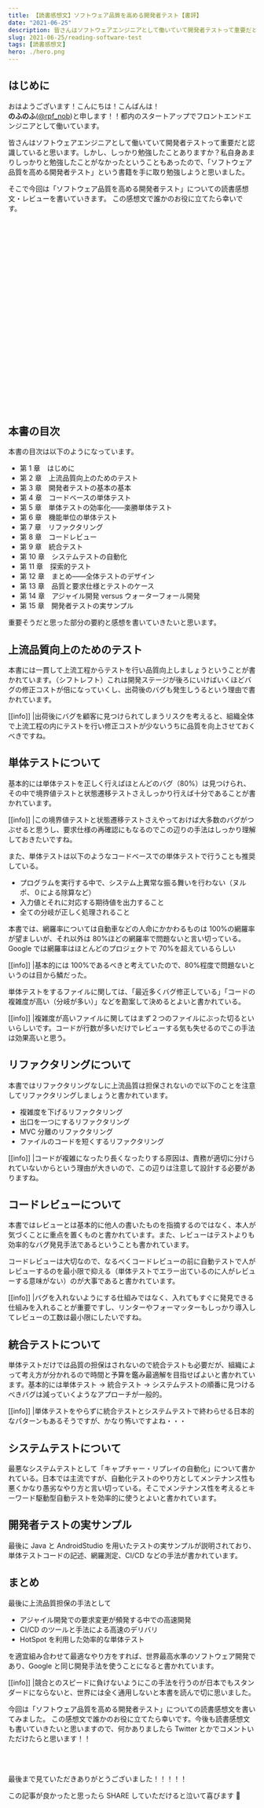 ```yaml
---
title: 【読書感想文】ソフトウェア品質を高める開発者テスト【書評】
date: "2021-06-25"
description: 皆さんはソフトウェアエンジニアとして働いていて開発者テストって重要だと認識していると思います。しかし、しっかり勉強したことありますか？
slug: 2021-06-25/reading-software-test
tags: [読書感想文]
hero: ./hero.png
---
```


## はじめに

おはようございます！こんにちは！こんばんは！<br>
**のふのふ**([@rpf_nob](https://twitter.com/rpf_nob))と申します！！都内のスタートアップでフロントエンドエンジニアとして働いています。

皆さんはソフトウェアエンジニアとして働いていて開発者テストって重要だと認識していると思います。しかし、しっかり勉強したことありますか？私自身あまりしっかりと勉強したことがなかったということもあったので、「ソフトウェア品質を高める開発者テスト」という書籍を手に取り勉強しようと思いました。

そこで今回は「ソフトウェア品質を高める開発者テスト」についての読書感想文・レビューを書いていきます。
この感想文で誰かのお役に立てたら幸いです。

<div class="iframely-embed"><div class="iframely-responsive" style="padding-bottom: 52.5%; padding-top: 120px;"><a href="https://www.shoeisha.co.jp/book/detail/9784798165035" data-iframely-url="//cdn.iframe.ly/iQNbJPl"></a></div></div>

## 本書の目次

本書の目次は以下のようになっています。

- 第 1 章　はじめに
- 第 2 章　上流品質向上のためのテスト
- 第 3 章　開発者テストの基本の基本
- 第 4 章　コードベースの単体テスト
- 第 5 章　単体テストの効率化――楽勝単体テスト
- 第 6 章　機能単位の単体テスト
- 第 7 章　リファクタリング
- 第 8 章　コードレビュー
- 第 9 章　統合テスト
- 第 10 章　システムテストの自動化
- 第 11 章　探索的テスト
- 第 12 章　まとめ――全体テストのデザイン
- 第 13 章　品質と要求仕様とテストのケース
- 第 14 章　アジャイル開発 versus ウォーターフォール開発
- 第 15 章　開発者テストの実サンプル

重要そうだと思った部分の要約と感想を書いていきたいと思います。

## 上流品質向上のためのテスト

本書には一貫して上流工程からテストを行い品質向上しましょうということが書かれています。（シフトレフト）これは開発ステージが後ろにいけばいくほどバグの修正コストが倍になっていくし、出荷後のバグも発生しうるという理由で書かれています。

[[info]]
|出荷後にバグを顧客に見つけられてしまうリスクを考えると、組織全体で上流工程の内にテストを行い修正コストが少ないうちに品質を向上させておくべきですね。

## 単体テストについて

基本的には単体テストを正しく行えばほとんどのバグ（80%）は見つけられ、その中で境界値テストと状態遷移テストさえしっかり行えば十分であることが書かれています。

[[info]]
|この境界値テストと状態遷移テストさえやっておけば大多数のバグがつぶせると思うし、要求仕様の再確認にもなるのでこの辺りの手法はしっかり理解しておきたいですね。

また、単体テストは以下のようなコードベースでの単体テストで行うことも推奨している。

- プログラムを実行する中で、システム上異常な振る舞いを行わない（ヌルポ、０による除算など）
- 入力値とそれに対応する期待値を出力すること
- 全ての分岐が正しく処理されること

本書では、網羅率については自動車などの人命にかかわるものは 100%の網羅率が望ましいが、それ以外は 80%ほどの網羅率で問題ないと言い切っている。Google では網羅率はほとんどのプロジェクトで 70%を超えているらしい

[[info]]
|基本的には 100%であるべきと考えていたので、80%程度で問題ないというのは目から鱗だった。

単体テストをするファイルに関しては、「最近多くバグ修正している」「コードの複雑度が高い（分岐が多い）」などを勘案して決めるとよいと書かれている。

[[info]]
|複雑度が高いファイルに関してはまず２つのファイルにぶった切るといいらしいです。コードが行数が多いだけでレビューする気も失せるのでこの手法は効果高いと思う。

## リファクタリングについて

本書ではリファクタリングなしに上流品質は担保されないので以下のことを注意してリファクタリングしましょうと書かれています。

- 複雑度を下げるリファクタリング
- 出口を一つにするリファクタリング
- MVC 分離のリファクタリング
- ファイルのコードを短くするリファクタリング

[[info]]
|コードが複雑になったり長くなったりする原因は、責務が適切に分けられていないからという理由が大きいので、この辺りは注意して設計する必要がありますね。

## コードレビューについて

本書ではレビューとは基本的に他人の書いたものを指摘するのではなく、本人が気づくことに重点を置くものと書かれています。また、レビューはテストよりも効率的なバグ発見手法であるということも書かれています。

コードレビューは大切なので、なるべくコードレビューの前に自動テストで人がレビューするのを最小限で抑える（単体テストでエラー出ているのに人がレビューする意味がない）のが大事であると書かれています。

[[info]]
|バグを入れないようにする仕組みではなく、入れてもすぐに発見できる仕組みを入れることが重要ですし、リンターやフォーマッターもしっかり導入してレビューの工数は最小限にしたいですね。

## 統合テストについて

単体テストだけでは品質の担保はされないので統合テストも必要だが、組織によって考え方が分かれるので時間と予算を鑑み最適解を目指せばよいと書かれています。基本的には単体テスト → 統合テスト → システムテストの順番に見つけるべきバグは減っていくようなアプローチが一般的。

[[info]]
|単体テストをやらずに統合テストとシステムテストで終わらせる日本的なパターンもあるそうですが、かなり怖いですよね・・・

## システムテストについて

最悪なシステムテストとして「キャプチャー・リプレイの自動化」について書かれている。日本では主流ですが、自動化テストのやり方としてメンテナンス性も悪くかなり愚劣なやり方と言い切っている。そこでメンテナンス性を考えるとキーワード駆動型自動テストを効率的に使うとよいと書かれています。

## 開発者テストの実サンプル

最後に Java と AndroidStudio を用いたテストの実サンプルが説明されており、単体テストコードの記述、網羅測定、CI/CD などの手法が書かれています。

## まとめ

最後に上流品質担保の手法として

- アジャイル開発での要求変更が頻発する中での高速開発
- CI/CD のツールと手法による高速のデリバリ
- HotSpot を利用した効率的な単体テスト

を適宜組み合わせて最適なやり方をすれば、世界最高水準のソフトウェア開発であり、Google と同じ開発手法を使うことになると書かれています。

[[info]]
|競合とのスピードに負けないようにこの手法を行うのが日本でもスタンダードにならないと、世界には全く通用しないと本書を読んで切に思いました。

今回は「ソフトウェア品質を高める開発者テスト」についての読書感想文を書いてみました。
この感想文で誰かのお役に立てたら幸いです。今後も読書感想文も書いていきたいと思いますので、何かありましたら Twitter とかでコメントいただけたらと思います！！

<br>
<br>

最後まで見ていただきありがとうございました！！！！！

この記事が良かったと思ったら SHARE していただけると泣いて喜びます 🤣

